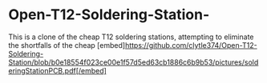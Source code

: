 # Open-T12-Soldering-Station-
This is a clone of the cheap T12 soldering stations, attempting to eliminate the shortfalls of the cheap
[embed]https://github.com/clytle374/Open-T12-Soldering-Station/blob/b0e18554f023ce00e1f57d5ed63cb1886c6b9b53/pictures/solderingStationPCB.pdf[/embed]

